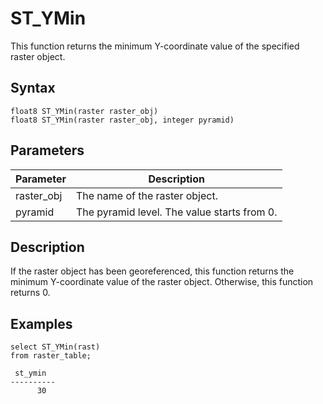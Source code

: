 # ST\_YMin

This function returns the minimum Y-coordinate value of the specified raster object.

## Syntax

```
float8 ST_YMin(raster raster_obj)
float8 ST_YMin(raster raster_obj, integer pyramid)
```

## Parameters

|Parameter|Description|
|---------|-----------|
|raster\_obj|The name of the raster object.|
|pyramid|The pyramid level. The value starts from 0.|

## Description

If the raster object has been georeferenced, this function returns the minimum Y-coordinate value of the raster object. Otherwise, this function returns 0.

## Examples

```
select ST_YMin(rast)
from raster_table;

 st_ymin  
----------
      30 
```

